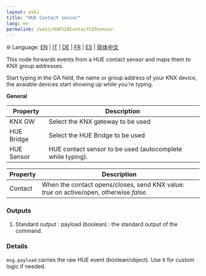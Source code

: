 ```yaml
---
layout: wiki
title: "HUE Contact sensor"
lang: en
permalink: /wiki/HUE%20Contact%20sensor
---
```

🌐 Language: [EN](https://supergiovane.github.io/node-red-contrib-knx-ultimate/wiki/HUE%20Contact%20sensor) | [IT](https://supergiovane.github.io/node-red-contrib-knx-ultimate/wiki/it-HUE%20Contact%20sensor) | [DE](https://supergiovane.github.io/node-red-contrib-knx-ultimate/wiki/de-HUE%20Contact%20sensor) | [FR](https://supergiovane.github.io/node-red-contrib-knx-ultimate/wiki/fr-HUE%20Contact%20sensor) | [ES](https://supergiovane.github.io/node-red-contrib-knx-ultimate/wiki/es-HUE%20Contact%20sensor) | [简体中文](https://supergiovane.github.io/node-red-contrib-knx-ultimate/wiki/zh-CN-HUE%20Contact%20sensor)

This node forwards events from a HUE contact sensor and maps them to KNX group addresses.

Start typing in the GA field, the name or group address of your KNX device, the avaiable devices start showing up while you're typing.

**General**

|Property|Description|
|--|--|
| KNX GW | Select the KNX gateway to be used |
| HUE Bridge | Select the HUE Bridge to be used |
| HUE Sensor | HUE contact sensor to be used (autocomplete while typing).|

| Property | Description |
|--|--|
| Contact | When the contact opens/closes, send KNX value: _true_ on active/open, otherwise _false_. |

### Outputs

1. Standard output
   : payload (boolean) : the standard output of the command.

### Details

`msg.payload` carries the raw HUE event (boolean/object). Use it for custom logic if needed.
